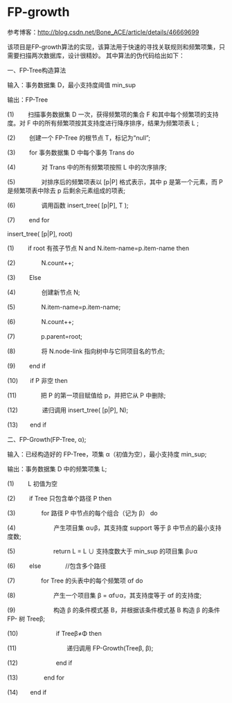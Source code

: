 # FP-growth

参考博客：http://blog.csdn.net/Bone_ACE/article/details/46669699

该项目是FP-growth算法的实现，该算法用于快速的寻找关联规则和频繁项集，只需要扫描两次数据库，设计很精妙。
其中算法的伪代码给出如下：

一、FP-Tree构造算法 


输入：事务数据集 D，最小支持度阈值 min_sup 

输出：FP-Tree 

(1) 　　扫描事务数据集 D 一次，获得频繁项的集合 F 和其中每个频繁项的支持度。对 F 中的所有频繁项按其支持度进行降序排序，结果为频繁项表 L ; 

(2) 　　创建一个 FP-Tree 的根节点 T，标记为“null”; 

(3) 　　for 事务数据集 D 中每个事务 Trans do 

(4) 　　　　对 Trans 中的所有频繁项按照 L 中的次序排序; 

(5) 　　　　对排序后的频繁项表以 [p|P] 格式表示，其中 p 是第一个元素，而 P 是频繁项表中除去 p 后剩余元素组成的项表; 

(6) 　　　　调用函数 insert_tree( [p|P], T ); 

(7) 　　end for 


insert_tree( [p|P], root) 

(1) 　　if root 有孩子节点 N and N.item-name=p.item-name then 

(2) 　　　　N.count++; 

(3) 　　Else 

(4) 　　　　创建新节点 N; 

(5) 　　　　N.item-name=p.item-name; 

(6) 　　　　N.count++; 

(7) 　　　　p.parent=root; 

(8) 　　　　将 N.node-link 指向树中与它同项目名的节点; 

(9) 　　end if 

(10)　　if P 非空 then 

(11)　　　　把 P 的第一项目赋值给 p，并把它从 P 中删除; 

(12)　　　　递归调用 insert_tree( [p|P], N); 

(13)　　end if



二、FP-Growth(FP-Tree, α); 

输入：已经构造好的 FP-Tree，项集 α（初值为空），最小支持度 min_sup; 

输出：事务数据集 D 中的频繁项集 L; 

(1) 　　L 初值为空 

(2) 　　if Tree 只包含单个路径 P then 

(3) 　　　　for 路径 P 中节点的每个组合（记为 β） do 

(4) 　　　　　　产生项目集 α∪β，其支持度 support 等于 β 中节点的最小支持度数; 

(5) 　　　　　　return L = L ∪ 支持度数大于 min_sup 的项目集 β∪α 

(6)　　 else　　　　//包含多个路径 

(7) 　　　　for Tree 的头表中的每个频繁项 αf do 

(8) 　　　　　　产生一个项目集 β = αf∪α，其支持度等于 αf 的支持度; 

(9) 　　　　　　构造 β 的条件模式基 B，并根据该条件模式基 B 构造 β 的条件 FP- 树 Treeβ; 

(10) 　　　　　　if Treeβ≠Φ then 

(11) 　　　　　　　　递归调用 FP-Growth(Treeβ, β); 

(12) 　　　　　　end if 

(13) 　　　　end for 

(14)　　end if
